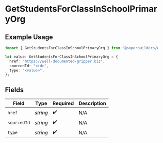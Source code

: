 # GetStudentsForClassInSchoolPrimaryOrg

## Example Usage

```typescript
import { GetStudentsForClassInSchoolPrimaryOrg } from "@superbuilders/oneroster/models/operations";

let value: GetStudentsForClassInSchoolPrimaryOrg = {
  href: "https://well-documented-gripper.biz",
  sourcedId: "<id>",
  type: "<value>",
};
```

## Fields

| Field              | Type               | Required           | Description        |
| ------------------ | ------------------ | ------------------ | ------------------ |
| `href`             | *string*           | :heavy_check_mark: | N/A                |
| `sourcedId`        | *string*           | :heavy_check_mark: | N/A                |
| `type`             | *string*           | :heavy_check_mark: | N/A                |